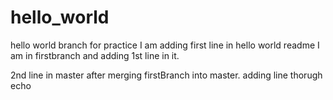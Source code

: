 # hello_world
hello world branch for practice
I am adding first line in hello world readme
I am in firstbranch and adding 1st line in it.

2nd line in master after merging firstBranch into master.
adding line thorugh echo
